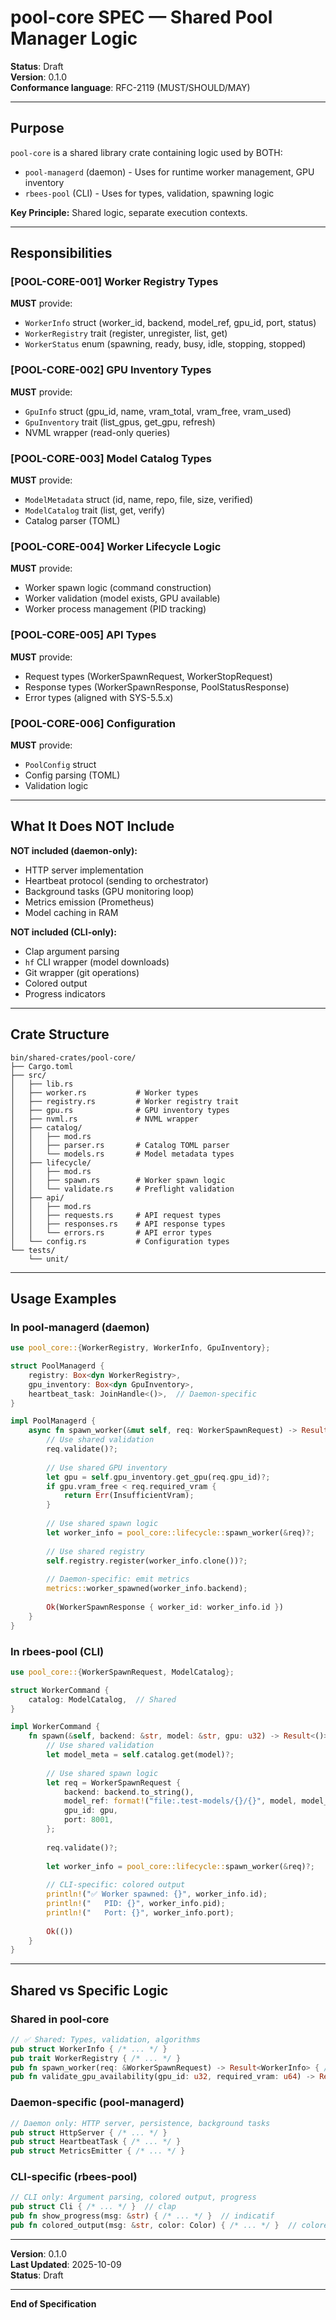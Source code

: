 # pool-core SPEC — Shared Pool Manager Logic

**Status**: Draft  
**Version**: 0.1.0  
**Conformance language**: RFC-2119 (MUST/SHOULD/MAY)

---

## Purpose

`pool-core` is a shared library crate containing logic used by BOTH:
- `pool-managerd` (daemon) - Uses for runtime worker management, GPU inventory
- `rbees-pool` (CLI) - Uses for types, validation, spawning logic

**Key Principle:** Shared logic, separate execution contexts.

---

## Responsibilities

### [POOL-CORE-001] Worker Registry Types
**MUST** provide:
- `WorkerInfo` struct (worker_id, backend, model_ref, gpu_id, port, status)
- `WorkerRegistry` trait (register, unregister, list, get)
- `WorkerStatus` enum (spawning, ready, busy, idle, stopping, stopped)

### [POOL-CORE-002] GPU Inventory Types
**MUST** provide:
- `GpuInfo` struct (gpu_id, name, vram_total, vram_free, vram_used)
- `GpuInventory` trait (list_gpus, get_gpu, refresh)
- NVML wrapper (read-only queries)

### [POOL-CORE-003] Model Catalog Types
**MUST** provide:
- `ModelMetadata` struct (id, name, repo, file, size, verified)
- `ModelCatalog` trait (list, get, verify)
- Catalog parser (TOML)

### [POOL-CORE-004] Worker Lifecycle Logic
**MUST** provide:
- Worker spawn logic (command construction)
- Worker validation (model exists, GPU available)
- Worker process management (PID tracking)

### [POOL-CORE-005] API Types
**MUST** provide:
- Request types (WorkerSpawnRequest, WorkerStopRequest)
- Response types (WorkerSpawnResponse, PoolStatusResponse)
- Error types (aligned with SYS-5.5.x)

### [POOL-CORE-006] Configuration
**MUST** provide:
- `PoolConfig` struct
- Config parsing (TOML)
- Validation logic

---

## What It Does NOT Include

**NOT included (daemon-only):**
- HTTP server implementation
- Heartbeat protocol (sending to orchestrator)
- Background tasks (GPU monitoring loop)
- Metrics emission (Prometheus)
- Model caching in RAM

**NOT included (CLI-only):**
- Clap argument parsing
- `hf` CLI wrapper (model downloads)
- Git wrapper (git operations)
- Colored output
- Progress indicators

---

## Crate Structure

```
bin/shared-crates/pool-core/
├── Cargo.toml
├── src/
│   ├── lib.rs
│   ├── worker.rs           # Worker types
│   ├── registry.rs         # Worker registry trait
│   ├── gpu.rs              # GPU inventory types
│   ├── nvml.rs             # NVML wrapper
│   ├── catalog/
│   │   ├── mod.rs
│   │   ├── parser.rs       # Catalog TOML parser
│   │   └── models.rs       # Model metadata types
│   ├── lifecycle/
│   │   ├── mod.rs
│   │   ├── spawn.rs        # Worker spawn logic
│   │   └── validate.rs     # Preflight validation
│   ├── api/
│   │   ├── mod.rs
│   │   ├── requests.rs     # API request types
│   │   ├── responses.rs    # API response types
│   │   └── errors.rs       # API error types
│   └── config.rs           # Configuration types
└── tests/
    └── unit/
```

---

## Usage Examples

### In pool-managerd (daemon)

```rust
use pool_core::{WorkerRegistry, WorkerInfo, GpuInventory};

struct PoolManagerd {
    registry: Box<dyn WorkerRegistry>,
    gpu_inventory: Box<dyn GpuInventory>,
    heartbeat_task: JoinHandle<()>,  // Daemon-specific
}

impl PoolManagerd {
    async fn spawn_worker(&mut self, req: WorkerSpawnRequest) -> Result<WorkerSpawnResponse> {
        // Use shared validation
        req.validate()?;
        
        // Use shared GPU inventory
        let gpu = self.gpu_inventory.get_gpu(req.gpu_id)?;
        if gpu.vram_free < req.required_vram {
            return Err(InsufficientVram);
        }
        
        // Use shared spawn logic
        let worker_info = pool_core::lifecycle::spawn_worker(&req)?;
        
        // Use shared registry
        self.registry.register(worker_info.clone())?;
        
        // Daemon-specific: emit metrics
        metrics::worker_spawned(worker_info.backend);
        
        Ok(WorkerSpawnResponse { worker_id: worker_info.id })
    }
}
```

### In rbees-pool (CLI)

```rust
use pool_core::{WorkerSpawnRequest, ModelCatalog};

struct WorkerCommand {
    catalog: ModelCatalog,  // Shared
}

impl WorkerCommand {
    fn spawn(&self, backend: &str, model: &str, gpu: u32) -> Result<()> {
        // Use shared validation
        let model_meta = self.catalog.get(model)?;
        
        // Use shared spawn logic
        let req = WorkerSpawnRequest {
            backend: backend.to_string(),
            model_ref: format!("file:.test-models/{}/{}", model, model_meta.file),
            gpu_id: gpu,
            port: 8001,
        };
        
        req.validate()?;
        
        let worker_info = pool_core::lifecycle::spawn_worker(&req)?;
        
        // CLI-specific: colored output
        println!("✅ Worker spawned: {}", worker_info.id);
        println!("   PID: {}", worker_info.pid);
        println!("   Port: {}", worker_info.port);
        
        Ok(())
    }
}
```

---

## Shared vs Specific Logic

### Shared in pool-core

```rust
// ✅ Shared: Types, validation, algorithms
pub struct WorkerInfo { /* ... */ }
pub trait WorkerRegistry { /* ... */ }
pub fn spawn_worker(req: &WorkerSpawnRequest) -> Result<WorkerInfo> { /* ... */ }
pub fn validate_gpu_availability(gpu_id: u32, required_vram: u64) -> Result<()> { /* ... */ }
```

### Daemon-specific (pool-managerd)

```rust
// Daemon only: HTTP server, persistence, background tasks
pub struct HttpServer { /* ... */ }
pub struct HeartbeatTask { /* ... */ }
pub struct MetricsEmitter { /* ... */ }
```

### CLI-specific (rbees-pool)

```rust
// CLI only: Argument parsing, colored output, progress
pub struct Cli { /* ... */ }  // clap
pub fn show_progress(msg: &str) { /* ... */ }  // indicatif
pub fn colored_output(msg: &str, color: Color) { /* ... */ }  // colored
```

---

**Version**: 0.1.0  
**Last Updated**: 2025-10-09  
**Status**: Draft

---

**End of Specification**
